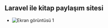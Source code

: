 ## Laravel ile kitap paylaşım sitesi

- ![Ekran görüntüsü 1](https://github.com/mehmetkesik/blob/master/kitapsitesi1.png?raw=true)
